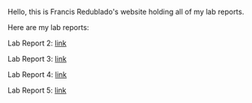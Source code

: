 Hello, this is Francis Redublado's website holding all of my lab reports.

Here are my lab reports:

Lab Report 2:
[link](https://stickonfire.github.io/cse15l-lab-reports/lab_report2.html)

Lab Report 3:
[link](https://stickonfire.github.io/cse15l-lab-reports/lab_report3.html)

Lab Report 4:
[link](https://stickonfire.github.io/cse15l-lab-reports/lab-report4-week-8.html)

Lab Report 5:
[link](https://stickonfire.github.io/cse15l-lab-reports/lab_report5.html)
